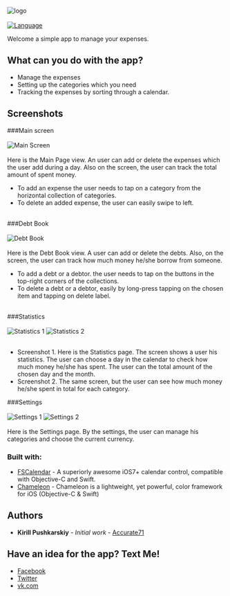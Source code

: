 ![logo](https://i.ibb.co/rd5C9vK/Countthem-github-social-preview.png)
<br/><br/>
[![Language](https://img.shields.io/badge/language-objc%20|%20swift-FF69B4.svg?style=plastic)](#)

Welcome a simple app to manage your expenses.

## What can you do with the app?

* Manage the expenses
* Setting up the categories which you need
* Tracking the expenses by sorting through a calendar.

## <a id="screenshots"></a>Screenshots 

###Main screen
<br/><br/>
![Main Screen](https://ibb.co/23gLp5z][img]https://i.ibb.co/whMb2Yn/mainpage-screenshot2-for-github.png)
<br/><br/>
Here is the Main Page view. An user can add or delete the expenses which the user add during a day. Also on the screen, the user can track the total amount of spent money.
* To add an expense the user needs to tap on a category from the horizontal collection of categories.
* To delete an added expense, the user can easily swipe to left.
<br/><br/>

###Debt Book
<br/><br/>
![Debt Book](https://i.ibb.co/d7SWq8C/debtbook-screenshot-for-github.png)
<br/><br/>
Here is the Debt Book view. A user can add or delete the debts. Also, on the screen, the user can track how much money he/she borrow from someone.
* To add a debt or a debtor. the user needs to tap on the buttons in the top-right corners of the collections.
* To delete a debt or a debtor, easily by long-press tapping on the chosen item and tapping on delete label.
<br/><br/>

###Statistics
<br/><br/>
![Statistics 1](https://i.ibb.co/C67FTxg/Statisticspage1-screenshot-for-github.png)
![Statistics 2](https://i.ibb.co/y6QCT0c/Statisticspage2-screenshot-for-github.png)
<br/><br/>
* Screenshot 1. Here is the Statistics page. The screen shows a user his statistics. The user can choose a day in the calendar to check how much money he/she has spent. The user can the total amount of the chosen day and the month.
* Screenshot 2. The same screen, but the user can see how much money he/she spent in total for each category.

###Settings
<br/><br/>
![Settings 1](https://i.ibb.co/Bt0MKTm/settings-screenshot1-for-github.png)
![Settings 2](https://i.ibb.co/z2WF4Yy/settings-screenshot2-for-github.png)
<br/><br/>
Here is the Settings page. By the settings, the user can manage his categories and choose the current currency.



### Built with:

* [FSCalendar](https://github.com/WenchaoD/FSCalendar) - A superiorly awesome iOS7+ calendar control, compatible with Objective-C and Swift.
* [Chameleon](https://github.com/ViccAlexander/Chameleon) - Chameleon is a lightweight, yet powerful, color framework for iOS (Objective-C & Swift)

## Authors

* **Kirill Pushkarskiy** - *Initial work* - [Accurate71](https://github.com/accurate71)

## Have an idea for the app? Text Me!

* [Facebook](https://www.facebook.com/kirill.pushkarskiy.5)
* [Twitter](https://twitter.com/KirillPushkars1)
* [vk.com](https://vk.com/wecreatethem)
